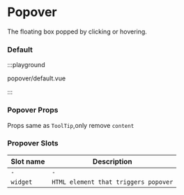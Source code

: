 # Popover

The floating box popped by clicking or hovering.

### Default

:::playground

popover/default.vue

:::

### Popover Props

Props same as <fe-link to="/en-us/components/tooltip">`ToolTip`</fe-link>,only remove `content`

### Propover Slots

| Slot name | Description                          |
| --------- | ------------------------------------ |
| `-`       | `-`                                  |
| `widget`  | `HTML element that triggers popover` |
